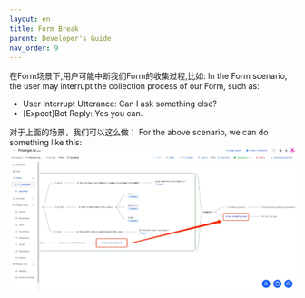 ```yaml
---
layout: en
title: Form Break
parent: Developer's Guide
nav_order: 9
---
```

在Form场景下,用户可能中断我们Form的收集过程,比如:
In the Form scenario, the user may interrupt the collection process of our Form, such as:
- User Interrupt Utterance: Can I ask something else?
- [Expect]Bot Reply: Yes you can.

对于上面的场景，我们可以这么做：
For the above scenario, we can do something like this:
![break](/assets/images/tutorial/break.jpg)
